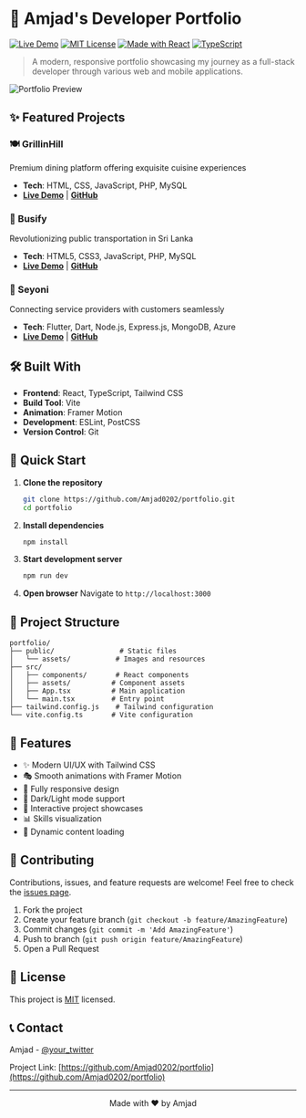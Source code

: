 # 🚀 Amjad's Developer Portfolio

[![Live Demo](https://img.shields.io/badge/demo-online-green.svg)](https://your-portfolio-url.com)
[![MIT License](https://img.shields.io/badge/License-MIT-blue.svg)](LICENSE)
[![Made with React](https://img.shields.io/badge/Made%20with-React-61DAFB.svg)](https://reactjs.org/)
[![TypeScript](https://img.shields.io/badge/TypeScript-Ready-blue.svg)](https://www.typescriptlang.org/)

> A modern, responsive portfolio showcasing my journey as a full-stack developer through various web and mobile applications.

![Portfolio Preview](public/assets/preview.png)

## ✨ Featured Projects

### 🍽️ GrillinHill
Premium dining platform offering exquisite cuisine experiences
- **Tech**: HTML, CSS, JavaScript, PHP, MySQL
- **[Live Demo](https://demo-link-grillinhill.com)** | **[GitHub](https://github.com/yourusername/grillinhill)**

### 🚌 Busify
Revolutionizing public transportation in Sri Lanka
- **Tech**: HTML5, CSS3, JavaScript, PHP, MySQL
- **[Live Demo](https://demo-link-busify.com)** | **[GitHub](https://github.com/Amjad0202/Busify)**

### 🔧 Seyoni
Connecting service providers with customers seamlessly
- **Tech**: Flutter, Dart, Node.js, Express.js, MongoDB, Azure
- **[Live Demo](https://demo-link-seyoni.com)** | **[GitHub](https://github.com/Amjad0202/Seyoni)**

## 🛠️ Built With

- **Frontend**: React, TypeScript, Tailwind CSS
- **Build Tool**: Vite
- **Animation**: Framer Motion
- **Development**: ESLint, PostCSS
- **Version Control**: Git

## 🚀 Quick Start

1. **Clone the repository**
   ```bash
   git clone https://github.com/Amjad0202/portfolio.git
   cd portfolio
   ```

2. **Install dependencies**
   ```bash
   npm install
   ```

3. **Start development server**
   ```bash
   npm run dev
   ```

4. **Open browser**
   Navigate to `http://localhost:3000`

## 📁 Project Structure

```
portfolio/
├── public/                # Static files
│   └── assets/           # Images and resources
├── src/
│   ├── components/       # React components
│   ├── assets/          # Component assets
│   ├── App.tsx          # Main application
│   └── main.tsx         # Entry point
├── tailwind.config.js    # Tailwind configuration
└── vite.config.ts       # Vite configuration
```

## 🎨 Features

- ✨ Modern UI/UX with Tailwind CSS
- 🎭 Smooth animations with Framer Motion
- 📱 Fully responsive design
- 🌙 Dark/Light mode support
- 🎯 Interactive project showcases
- 📊 Skills visualization
- 📝 Dynamic content loading

## 🤝 Contributing

Contributions, issues, and feature requests are welcome! Feel free to check the [issues page](https://github.com/yourusername/portfolio/issues).

1. Fork the project
2. Create your feature branch (`git checkout -b feature/AmazingFeature`)
3. Commit changes (`git commit -m 'Add AmazingFeature'`)
4. Push to branch (`git push origin feature/AmazingFeature`)
5. Open a Pull Request

## 📝 License

This project is [MIT](LICENSE) licensed.

## 📞 Contact

Amjad - [@your_twitter](https://twitter.com/your_twitter)

Project Link: [https://github.com/Amjad0202/portfolio](https://github.com/Amjad0202/portfolio)

---

<p align="center">
  Made with ❤️ by Amjad
</p>
